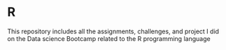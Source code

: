 # R
This repository includes all the assignments, challenges, and project I did on the Data science Bootcamp related to the R programming language  
